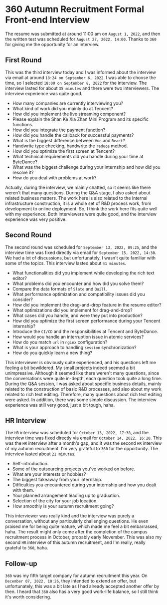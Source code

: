 # 360 Autumn Recruitment Formal Front-end Interview

The resume was submitted at around 11:00 am on `August 1, 2022`, and then the written test was scheduled for `August 27, 2022, 14:00`. Thanks to `360` for giving me the opportunity for an interview.

## First Round
This was the third interview today and I was informed about the interview via email at around `18:24 on September 6, 2022`. I was able to choose the time, so I selected `18:00 on September 8, 2022` for the interview. The interview lasted for about `35 minutes` and there were two interviewers. The interview experience was quite good.

- How many companies are currently interviewing you?
- What kind of work did you mainly do at Tencent?
- How did you implement the live streaming component?
- Please explain the Shan Ke Xia Zhan Mini Program and its specific functions.
- How did you integrate the payment function?
- How did you handle the callback for successful payments?
- What is the biggest difference between `Vue` and `React`?
- Handwrite type checking, handwrite the `reduce` method.
- How did you optimize the first screen at Tencent?
- What technical requirements did you handle during your time at ByteDance?
- What was the biggest challenge during your internship and how did you resolve it?
- How do you deal with problems at work?

Actually, during the interview, we mainly chatted, so it seems like there weren't that many questions. During the Q&A stage, I also asked about related business matters. The work here is also related to the internal infrastructure construction, it is a whole set of R&D process work, from development to online deployment. So, I think the work here fits quite well with my experience. Both interviewers were quite good, and the interview experience was very positive.

## Second Round
The second round was scheduled for `September 13, 2022, 09:25`, and the interview time was fixed directly via email for `September 15, 2022, 14:30`. We had a lot of discussions, but unfortunately, I wasn't quite familiar with some of the topics. This interview lasted about `41 minutes`.

- What functionalities did you implement while developing the rich text editor?
- What problems did you encounter and how did you solve them?
- Compare the data formats of `Slate` and `Quill`.
- What performance optimization and compatibility issues did you consider?
- How did you implement the drag-and-drop feature in the resume editor?
- What optimizations did you implement for drag-and-drop?
- What cases did you handle, and were they put into production?
- How did you optimize the first screen performance during your Tencent internship?
- Introduce the `CI/CD` and the responsibilities at Tencent and ByteDance.
- How would you handle an interruption issue in atomic services?
- How do you match `url` in `nginx` configuration?
- What is your approach to handling `session` synchronization?
- How do you quickly learn a new thing?

This interviewer is obviously quite experienced, and his questions left me feeling a bit bewildered. My small projects indeed seemed a bit unimpressive. Although it seemed like there weren't many questions, since the conversations were quite in-depth, each question took quite a long time. During the Q&A session, I was asked about specific business details, mainly related to the construction of basic R&D processes, and also about my work related to rich text editing. Therefore, many questions about rich text editing were asked. In addition, there was some simple discussion. The interview experience was still very good, just a bit tough, haha.

## HR Interview
The `HR` interview was scheduled for `October 13, 2022, 17:38`, and the interview time was fixed directly via email for `October 14, 2022, 16:20`. This was the `HR` interview after a month's gap, and it was the second `HR` interview of my autumn recruitment. I'm very grateful to `360` for the opportunity. The interview lasted about `21 minutes`.

- Self-introduction.
- Some of the outsourcing projects you've worked on before.
- What are your interests or hobbies?
- The biggest takeaway from your internship.
- Difficulties you encountered during your internship and how you dealt with them.
- Your planned arrangement leading up to graduation.
- Selection of the city for your job location.
- How smoothly is your autumn recruitment going?

This interviewer was really kind and the interview was purely a conversation, without any particularly challenging questions. He even praised me for being quite mature, which made me feel a bit embarrassed, haha. The result might only come after the completion of the campus recruitment process in October, probably early November. This was also my second `HR` interview of this autumn recruitment, and I'm really, really grateful to `360`, haha.

## Follow-up
`360` was my fifth target company for autumn recruitment this year. On `December 07, 2022, 10:26`, they intended to extend an offer, but unfortunately, this was a bit late as I had already accepted another offer by then. I heard that `360` also has a very good work-life balance, so I still think it's worth considering.